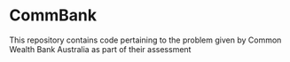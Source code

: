 # CommBank
This repository contains code pertaining to the problem given by Common Wealth Bank Australia as part of their assessment 

